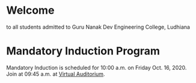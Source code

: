 # Welcome

to all students admitted to Guru Nanak Dev Engineering College, Ludhiana

# Mandatory Induction Program

Mandatory Induction is scheduled for 10:00 a.m. on Friday Oct. 16, 2020. Join at 09:45 a.m. at [Virtual Auditorium](https://gndec.ac.in/live/).
